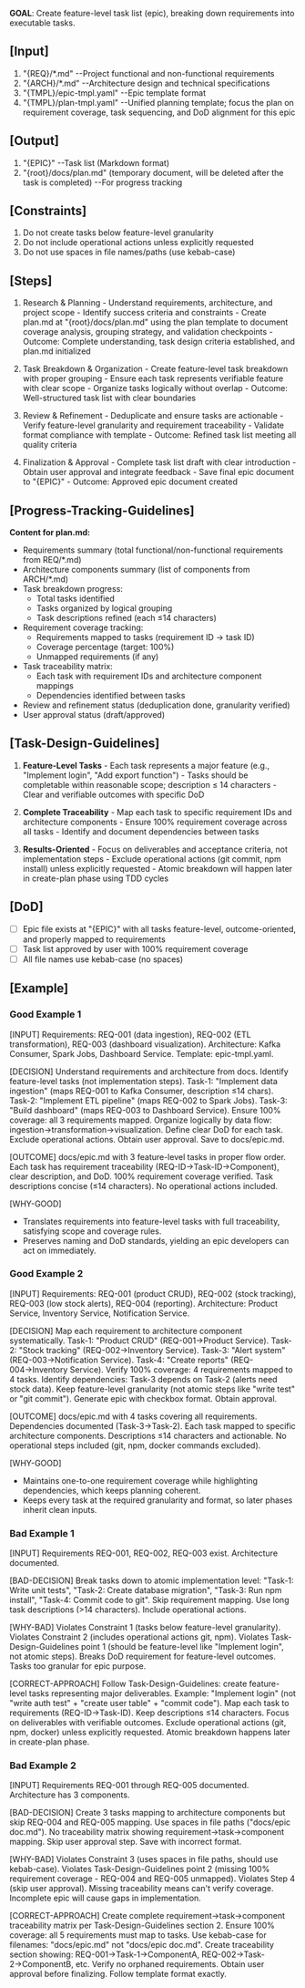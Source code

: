**GOAL**: Create feature-level task list (epic), breaking down requirements into executable tasks.

## [Input]
  1. "{REQ}/*.md" --Project functional and non-functional requirements
  2. "{ARCH}/*.md" --Architecture design and technical specifications
  3. "{TMPL}/epic-tmpl.yaml" --Epic template format
  4. "{TMPL}/plan-tmpl.yaml" --Unified planning template; focus the plan on requirement coverage, task sequencing, and DoD alignment for this epic

## [Output]
  1. "{EPIC}" --Task list (Markdown format)
  2. "{root}/docs/plan.md" (temporary document, will be deleted after the task is completed) --For progress tracking

## [Constraints]
  1. Do not create tasks below feature-level granularity
  2. Do not include operational actions unless explicitly requested
  3. Do not use spaces in file names/paths (use kebab-case)

## [Steps]
  1. Research & Planning
    - Understand requirements, architecture, and project scope
    - Identify success criteria and constraints
    - Create plan.md at "{root}/docs/plan.md" using the plan template to document coverage analysis, grouping strategy, and validation checkpoints
    - Outcome: Complete understanding, task design criteria established, and plan.md initialized

  2. Task Breakdown & Organization
    - Create feature-level task breakdown with proper grouping
    - Ensure each task represents verifiable feature with clear scope
    - Organize tasks logically without overlap
    - Outcome: Well-structured task list with clear boundaries

  3. Review & Refinement
    - Deduplicate and ensure tasks are actionable
    - Verify feature-level granularity and requirement traceability
    - Validate format compliance with template
    - Outcome: Refined task list meeting all quality criteria

  4. Finalization & Approval
    - Complete task list draft with clear introduction
    - Obtain user approval and integrate feedback
    - Save final epic document to "{EPIC}"
    - Outcome: Approved epic document created

## [Progress-Tracking-Guidelines]
  **Content for plan.md:**
  - Requirements summary (total functional/non-functional requirements from REQ/*.md)
  - Architecture components summary (list of components from ARCH/*.md)
  - Task breakdown progress:
    * Total tasks identified
    * Tasks organized by logical grouping
    * Task descriptions refined (each ≤14 characters)
  - Requirement coverage tracking:
    * Requirements mapped to tasks (requirement ID → task ID)
    * Coverage percentage (target: 100%)
    * Unmapped requirements (if any)
  - Task traceability matrix:
    * Each task with requirement IDs and architecture component mappings
    * Dependencies identified between tasks
  - Review and refinement status (deduplication done, granularity verified)
  - User approval status (draft/approved)

## [Task-Design-Guidelines]
  1. **Feature-Level Tasks**
    - Each task represents a major feature (e.g., "Implement login", "Add export function")
    - Tasks should be completable within reasonable scope; description ≤ 14 characters
    - Clear and verifiable outcomes with specific DoD
  
  2. **Complete Traceability**
    - Map each task to specific requirement IDs and architecture components
    - Ensure 100% requirement coverage across all tasks
    - Identify and document dependencies between tasks
  
  3. **Results-Oriented**
    - Focus on deliverables and acceptance criteria, not implementation steps
    - Exclude operational actions (git commit, npm install) unless explicitly requested
    - Atomic breakdown will happen later in create-plan phase using TDD cycles

## [DoD]
  - [ ] Epic file exists at "{EPIC}" with all tasks feature-level, outcome-oriented, and properly mapped to requirements
  - [ ] Task list approved by user with 100% requirement coverage
  - [ ] All file names use kebab-case (no spaces)

## [Example]

### Good Example 1
[INPUT]
Requirements: REQ-001 (data ingestion), REQ-002 (ETL transformation), REQ-003 (dashboard visualization). Architecture: Kafka Consumer, Spark Jobs, Dashboard Service. Template: epic-tmpl.yaml.

[DECISION]
Understand requirements and architecture from docs. Identify feature-level tasks (not implementation steps). Task-1: "Implement data ingestion" (maps REQ-001 to Kafka Consumer, description ≤14 chars). Task-2: "Implement ETL pipeline" (maps REQ-002 to Spark Jobs). Task-3: "Build dashboard" (maps REQ-003 to Dashboard Service). Ensure 100% coverage: all 3 requirements mapped. Organize logically by data flow: ingestion→transformation→visualization. Define clear DoD for each task. Exclude operational actions. Obtain user approval. Save to docs/epic.md.

[OUTCOME]
docs/epic.md with 3 feature-level tasks in proper flow order. Each task has requirement traceability (REQ-ID→Task-ID→Component), clear description, and DoD. 100% requirement coverage verified. Task descriptions concise (≤14 characters). No operational actions included.

[WHY-GOOD]
- Translates requirements into feature-level tasks with full traceability, satisfying scope and coverage rules.
- Preserves naming and DoD standards, yielding an epic developers can act on immediately.

### Good Example 2
[INPUT]
Requirements: REQ-001 (product CRUD), REQ-002 (stock tracking), REQ-003 (low stock alerts), REQ-004 (reporting). Architecture: Product Service, Inventory Service, Notification Service.

[DECISION]
Map each requirement to architecture component systematically. Task-1: "Product CRUD" (REQ-001→Product Service). Task-2: "Stock tracking" (REQ-002→Inventory Service). Task-3: "Alert system" (REQ-003→Notification Service). Task-4: "Create reports" (REQ-004→Inventory Service). Verify 100% coverage: 4 requirements mapped to 4 tasks. Identify dependencies: Task-3 depends on Task-2 (alerts need stock data). Keep feature-level granularity (not atomic steps like "write test" or "git commit"). Generate epic with checkbox format. Obtain approval.

[OUTCOME]
docs/epic.md with 4 tasks covering all requirements. Dependencies documented (Task-3→Task-2). Each task mapped to specific architecture components. Descriptions ≤14 characters and actionable. No operational steps included (git, npm, docker commands excluded).

[WHY-GOOD]
- Maintains one-to-one requirement coverage while highlighting dependencies, which keeps planning coherent.
- Keeps every task at the required granularity and format, so later phases inherit clean inputs.

### Bad Example 1
[INPUT]
Requirements REQ-001, REQ-002, REQ-003 exist. Architecture documented.

[BAD-DECISION]
Break tasks down to atomic implementation level: "Task-1: Write unit tests", "Task-2: Create database migration", "Task-3: Run npm install", "Task-4: Commit code to git". Skip requirement mapping. Use long task descriptions (>14 characters). Include operational actions.

[WHY-BAD]
Violates Constraint 1 (tasks below feature-level granularity). Violates Constraint 2 (includes operational actions git, npm). Violates Task-Design-Guidelines point 1 (should be feature-level like "Implement login", not atomic steps). Breaks DoD requirement for feature-level outcomes. Tasks too granular for epic purpose.

[CORRECT-APPROACH]
Follow Task-Design-Guidelines: create feature-level tasks representing major deliverables. Example: "Implement login" (not "write auth test" + "create user table" + "commit code"). Map each task to requirements (REQ-ID→Task-ID). Keep descriptions ≤14 characters. Focus on deliverables with verifiable outcomes. Exclude operational actions (git, npm, docker) unless explicitly requested. Atomic breakdown happens later in create-plan phase.

### Bad Example 2
[INPUT]
Requirements REQ-001 through REQ-005 documented. Architecture has 3 components.

[BAD-DECISION]
Create 3 tasks mapping to architecture components but skip REQ-004 and REQ-005 mapping. Use spaces in file paths ("docs/epic doc.md"). No traceability matrix showing requirement→task→component mapping. Skip user approval step. Save with incorrect format.

[WHY-BAD]
Violates Constraint 3 (uses spaces in file paths, should use kebab-case). Violates Task-Design-Guidelines point 2 (missing 100% requirement coverage - REQ-004 and REQ-005 unmapped). Violates Step 4 (skip user approval). Missing traceability means can't verify coverage. Incomplete epic will cause gaps in implementation.

[CORRECT-APPROACH]
Create complete requirement→task→component traceability matrix per Task-Design-Guidelines section 2. Ensure 100% coverage: all 5 requirements must map to tasks. Use kebab-case for filenames: "docs/epic.md" not "docs/epic doc.md". Create traceability section showing: REQ-001→Task-1→ComponentA, REQ-002→Task-2→ComponentB, etc. Verify no orphaned requirements. Obtain user approval before finalizing. Follow template format exactly.
